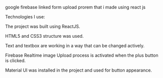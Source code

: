 google firebase linked form upload prorem that i made using react js

Technologies I use:

The project was built using ReactJS.

HTML5 and CSS3 structure was used.

Text and textbox are working in a way that can be changed actively.

Firebase Realtime image Upload process is activated when the plus button is clicked.

Material UI was installed in the project and used for button appearance.

